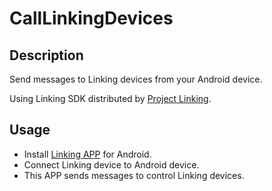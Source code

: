 # CallLinkingDevices

## Description

Send messages to Linking devices from your Android device.

Using Linking SDK distributed by [Project Linking](https://qiita.com/Tood/items/4d05970dc93b9c770e97).

## Usage

- Install [Linking APP](https://play.google.com/store/apps/details?id=com.nttdocomo.android.smartdeviceagent) for Android.
- Connect Linking device to Android device.
- This APP sends messages to control Linking devices.
